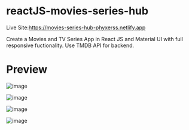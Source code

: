 # reactJS-movies-series-hub
Live Site:https://movies-series-hub-phyxerss.netlify.app

Create a Movies and TV Series App in React JS and Material UI with full responsive fuctionality. Use TMDB API for backend.

 # 	**Preview**
![image](https://user-images.githubusercontent.com/78243276/149197146-d87a9437-e9cf-4819-b55e-c44672272850.png)

![image](https://user-images.githubusercontent.com/78243276/149196572-a07e3014-2d2f-47c1-9dd8-fcebe7a76925.png)

![image](https://user-images.githubusercontent.com/78243276/149195034-5e093a77-d8c7-41b4-aa33-c5c18fb830c9.png)

![image](https://user-images.githubusercontent.com/78243276/149196108-8d935318-cc1a-43f8-9ffb-a1b5307c90d6.png)

